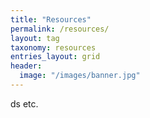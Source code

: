 ```yaml
---
title: "Resources"
permalink: /resources/
layout: tag
taxonomy: resources
entries_layout: grid
header:
  image: "/images/banner.jpg"
---
```


ds etc.

